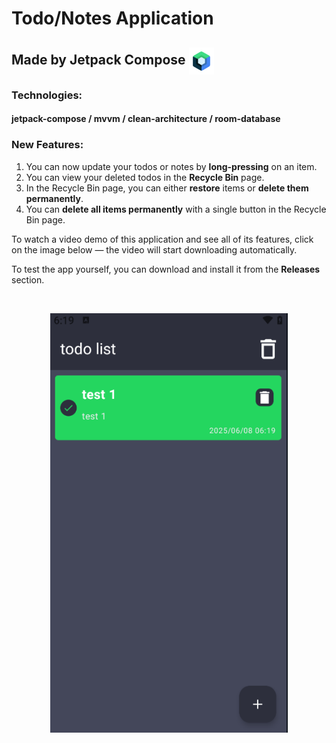 # Todo/Notes Application

## Made by Jetpack Compose <img alt="jetpack-compose" width="40" src="https://github.com/hosseinDevAt/digikala-product-page/blob/master/compose" align="center" />


### Technologies: 
#### jetpack-compose / mvvm / clean-architecture / room-database

### New Features:

1. You can now update your todos or notes by **long-pressing** on an item.  
2. You can view your deleted todos in the **Recycle Bin** page.  
3. In the Recycle Bin page, you can either **restore** items or **delete them permanently**.  
4. You can **delete all items permanently** with a single button in the Recycle Bin page.

To watch a video demo of this application and see all of its features, click on the image below — the video will start downloading automatically.

To test the app yourself, you can download and install it from the **Releases** section.

 &nbsp;&nbsp;&nbsp;
<p align="center">
  <a href="https://github.com/hosseinDevAt/Todos-Notes-Application/releases/download/video/video.mp4"><img src="https://github.com/hosseinDevAt/Todos-Notes-Application/blob/fd27cf95874bafd32448389f6fa6d9c2d231d449/1.png" width="380" /></a>
</p>
